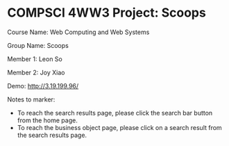 # COMPSCI 4WW3 Project: Scoops


Course Name: Web Computing and Web Systems

Group Name: Scoops

Member 1: Leon So 

Member 2: Joy Xiao

Demo: http://3.19.199.96/

Notes to marker:
- To reach the search results page, please click the search bar button from the home page.
- To reach the business object page, please click on a search result from the search results page.

